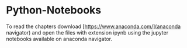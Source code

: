 # Python-Notebooks
To read the chapters download [https://www.anaconda.com/](anaconda navigator) and open the files with extension ipynb using the jupyter notebooks available on anaconda navigator.
